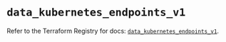 # `data_kubernetes_endpoints_v1`

Refer to the Terraform Registry for docs: [`data_kubernetes_endpoints_v1`](https://registry.terraform.io/providers/hashicorp/kubernetes/2.30.0/docs/data-sources/endpoints_v1).
